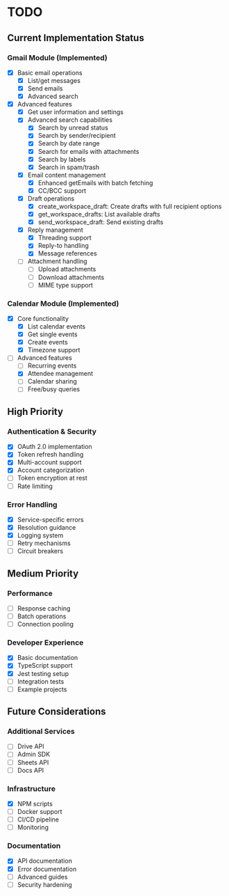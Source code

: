# TODO

## Current Implementation Status

### Gmail Module (Implemented)
- [x] Basic email operations
  - [x] List/get messages
  - [x] Send emails
  - [x] Advanced search
- [x] Advanced features
  - [x] Get user information and settings
  - [x] Advanced search capabilities
    - [x] Search by unread status
    - [x] Search by sender/recipient
    - [x] Search by date range
    - [x] Search for emails with attachments
    - [x] Search by labels
    - [x] Search in spam/trash
  - [x] Email content management
    - [x] Enhanced getEmails with batch fetching
    - [x] CC/BCC support
  - [x] Draft operations
    - [x] create_workspace_draft: Create drafts with full recipient options
    - [x] get_workspace_drafts: List available drafts
    - [x] send_workspace_draft: Send existing drafts
  - [x] Reply management
    - [x] Threading support
    - [x] Reply-to handling
    - [x] Message references
  - [ ] Attachment handling
    - [ ] Upload attachments
    - [ ] Download attachments
    - [ ] MIME type support

### Calendar Module (Implemented)
- [x] Core functionality
  - [x] List calendar events
  - [x] Get single events
  - [x] Create events
  - [x] Timezone support
- [ ] Advanced features
  - [ ] Recurring events
  - [x] Attendee management
  - [ ] Calendar sharing
  - [ ] Free/busy queries

## High Priority

### Authentication & Security
- [x] OAuth 2.0 implementation
- [x] Token refresh handling
- [x] Multi-account support
- [x] Account categorization
- [ ] Token encryption at rest
- [ ] Rate limiting

### Error Handling
- [x] Service-specific errors
- [x] Resolution guidance
- [x] Logging system
- [ ] Retry mechanisms
- [ ] Circuit breakers

## Medium Priority

### Performance
- [ ] Response caching
- [ ] Batch operations
- [ ] Connection pooling

### Developer Experience
- [x] Basic documentation
- [x] TypeScript support
- [x] Jest testing setup
- [ ] Integration tests
- [ ] Example projects

## Future Considerations

### Additional Services
- [ ] Drive API
- [ ] Admin SDK
- [ ] Sheets API
- [ ] Docs API

### Infrastructure
- [x] NPM scripts
- [ ] Docker support
- [ ] CI/CD pipeline
- [ ] Monitoring

### Documentation
- [x] API documentation
- [x] Error documentation
- [ ] Advanced guides
- [ ] Security hardening
